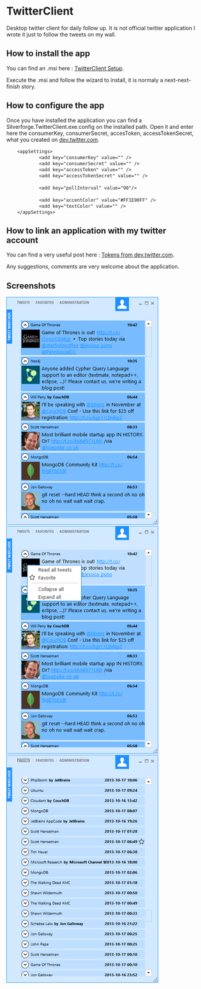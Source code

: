 TwitterClient
=============

Desktop twitter client for daily follow up. It is not official twitter application I wrote it just to follow the tweets on my wall.

How to install the app
----------------------
You can find an .msi here : [TwitterClient Setup][1].

Execute the .msi and follow the wizard to install, it is normaly a next-next-finish story.

How to configure the app
------------------------
Once you have installed the application you can find a Silverforge.TwitterClient.exe.config on the installed path. Open it and enter here the consumerKey, consumerSecret, accesToken, accessTokenSecret, what you created on [dev.twitter.com][2].

        <appSettings>
                <add key="consumerKey" value="" />
                <add key="consumerSecret" value="" />
                <add key="accessToken" value="" />
                <add key="accessTokenSecret" value="" />

                <add key="pollInterval" value="90"/>

                <add key="accentColor" value="#FF1E90FF" />
                <add key="textColor" value="" />
        </appSettings>

How to link an application with my twitter account
--------------------------------------------------
You can find a very useful post here : [Tokens from dev.twitter.com][3].

Any suggestions, comments are very welcome about the application.

Screenshots
-----------
![ScreenShot01](https://github.com/silverforge/TwitterClient/raw/master/Documents/ScreenShot01.png)
![ScreenShot02](https://github.com/silverforge/TwitterClient/raw/master/Documents/ScreenShot02.png)
![ScreenShot03](https://github.com/silverforge/TwitterClient/raw/master/Documents/ScreenShot03.png)


[1]: https://github.com/silverforge/TwitterClient/raw/master/Silverforge.TwitterClient.Setup/Silverforge.TwitterClient.Setup-SetupFiles/Silverforge.TwitterClient.Setup.msi "TwitterClient.Setup"

[2]: https://dev.twitter.com/ "dev.twitter.com" 

[3]: https://dev.twitter.com/docs/auth/tokens-devtwittercom "dev.twitter.help"
